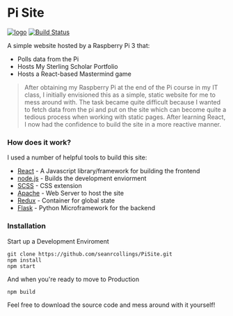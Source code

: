 # Pi Site 
[![logo](https://www.raspberrypi.org/app/uploads/2017/06/Powered-by-Raspberry-Pi-Logo_Outline-Colour-Screen-500x153.png)](http://pisite.zapto.org) 
[![Build Status](https://travis-ci.org/seanrcollings/PiSite.svg?branch=master)](https://travis-ci.org/seanrcollings/)

A simple website hosted by a Raspberry Pi 3 that:  
  - Polls data from the Pi
  - Hosts My Sterling Scholar Portfolio
  - Hosts a React-based Mastermind game

> After obtaining my Raspberry Pi at the end of the Pi course in my IT class, I initially envisioned this as a simple, static
> website for me to mess around with. The task became quite difficult because I wanted to fetch data from the pi and put on 
> the site which can become quite a tedious process when working with static pages. After learning React, I now had the 
> confidence to build the site in a more reactive manner.

### How does it work? 

I used a number of helpful tools to build this site: 

* [React](https://reactjs.org/) - A Javascript library/framework for building the frontend
* [node.js](https://nodejs.org/en/) - Builds the development enviorment
* [SCSS](https://sass-lang.com/) - CSS extension
* [Apache](https://httpd.apache.org/) - Web Server to host the site
* [Redux](https://redux.js.org/basics/usage-with-react) - Container for global state
* [Flask](http://flask.pocoo.org/) - Python Microframework for the backend

### Installation 
Start up a Development Enviroment
```
git clone https://github.com/seanrcollings/PiSite.git
npm install
npm start
```
And when you're ready to move to Production
```
npm build
```
Feel free to download the source code and mess around with it yourself!
